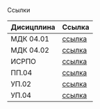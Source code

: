 Ссылки

Дисицплина  | Ссылка
------------- | -------------
МДК 04.01  | [ссылка](https://disk.yandex.ru/client/disk/%D0%93%D0%90%D0%9B%D0%95%D0%95%D0%92/%D0%9C%D0%94%D0%9A.04.01)
МДК 04.02  | [ссылка](https://disk.yandex.ru/client/disk/%D0%93%D0%90%D0%9B%D0%95%D0%95%D0%92/%D0%9C%D0%94%D0%9A.04.02) 
ИСРПО  | [ссылка](https://disk.yandex.ru/client/disk/%D0%93%D0%90%D0%9B%D0%95%D0%95%D0%92/%D0%98%D0%A1%D0%A0%D0%9F%D0%9E)
ПП.04  | [ссылка](https://disk.yandex.ru/client/disk/%D0%93%D0%90%D0%9B%D0%95%D0%95%D0%92/%D0%9F%D0%9F.04)
УП.02  | [ссылка](https://disk.yandex.ru/client/disk/%D0%93%D0%90%D0%9B%D0%95%D0%95%D0%92/%D0%A3%D0%9F.02)
УП.04  | [ссылка](https://disk.yandex.ru/client/disk/%D0%93%D0%90%D0%9B%D0%95%D0%95%D0%92/%D0%A3%D0%9F.04)
